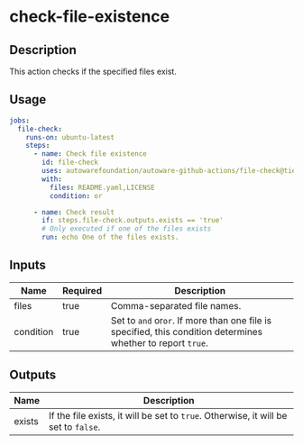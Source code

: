# check-file-existence

## Description

This action checks if the specified files exist.

## Usage

```yaml
jobs:
  file-check:
    runs-on: ubuntu-latest
    steps:
      - name: Check file existence
        id: file-check
        uses: autowarefoundation/autoware-github-actions/file-check@tier4/proposal
        with:
          files: README.yaml,LICENSE
          condition: or

      - name: Check result
        if: steps.file-check.outputs.exists == 'true'
        # Only executed if one of the files exists
        run: echo One of the files exists.
```

## Inputs

| Name      | Required | Description                                                                                                  |
| --------- | -------- | ------------------------------------------------------------------------------------------------------------ |
| files     | true     | Comma-separated file names.                                                                                  |
| condition | true     | Set to `and` or`or`. If more than one file is specified, this condition determines whether to report `true`. |

## Outputs

| Name   | Description                                                                         |
| ------ | ----------------------------------------------------------------------------------- |
| exists | If the file exists, it will be set to `true`. Otherwise, it will be set to `false`. |

